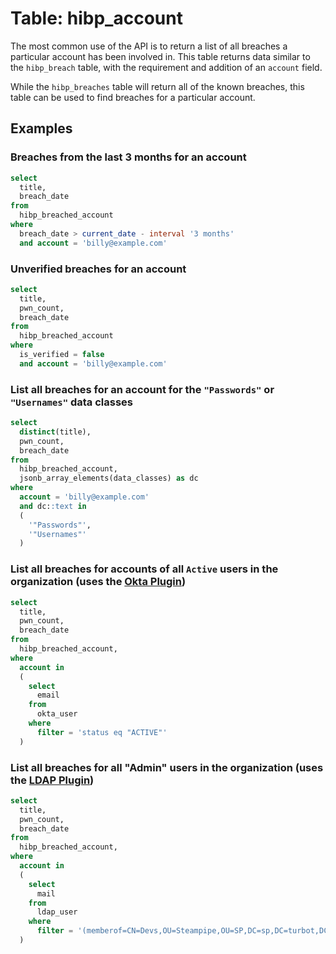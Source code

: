 # Table: hibp_account

The most common use of the API is to return a list of all breaches a particular account has been involved in. This table returns data similar to the `hibp_breach` table, with the requirement and addition of an `account` field.

While the `hibp_breaches` table will return all of the known breaches, this table can be used to find breaches for a particular account.

## Examples

### Breaches from the last 3 months for an account

```sql
select
  title,
  breach_date
from
  hibp_breached_account
where
  breach_date > current_date - interval '3 months'
  and account = 'billy@example.com'
```

### Unverified breaches for an account

```sql
select
  title,
  pwn_count,
  breach_date
from
  hibp_breached_account
where
  is_verified = false
  and account = 'billy@example.com'
```

### List all breaches for an account for the `"Passwords"` or `"Usernames"` data classes

```sql
select
  distinct(title),
  pwn_count,
  breach_date
from
  hibp_breached_account,
  jsonb_array_elements(data_classes) as dc
where
  account = 'billy@example.com'
  and dc::text in
  (
    '"Passwords"',
    '"Usernames"'
  )
```

### List all breaches for accounts of all `Active` users in the organization (uses the [Okta Plugin](https://hub.steampipe.io/plugins/turbot/okta))

```sql
select
  title,
  pwn_count,
  breach_date
from
  hibp_breached_account,
where
  account in
  (
    select
      email
    from
      okta_user
    where
      filter = 'status eq "ACTIVE"'
  )
```

### List all breaches for all "Admin" users in the organization (uses the [LDAP Plugin](https://hub.steampipe.io/plugins/turbot/ldap))

```sql
select
  title,
  pwn_count,
  breach_date
from
  hibp_breached_account,
where
  account in
  (
    select
      mail
    from
      ldap_user
    where
      filter = '(memberof=CN=Devs,OU=Steampipe,OU=SP,DC=sp,DC=turbot,DC=com)'
  )
```
